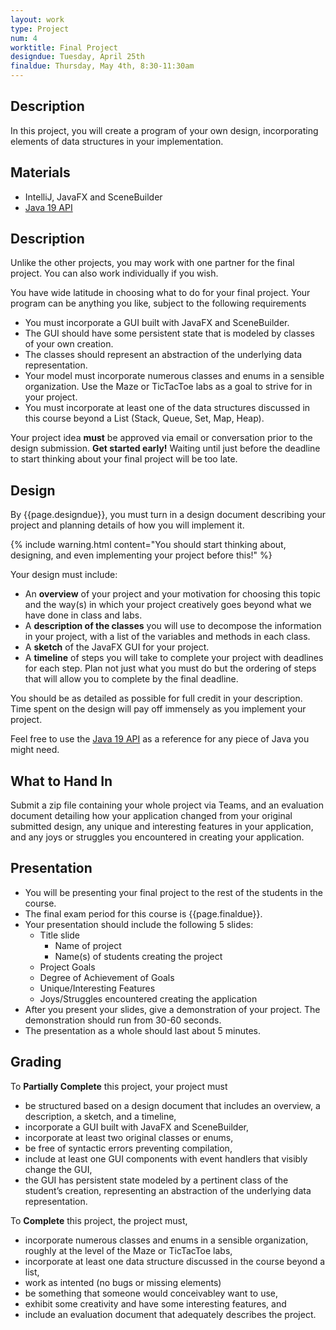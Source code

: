 ```yaml
---
layout: work
type: Project
num: 4
worktitle: Final Project
designdue: Tuesday, April 25th
finaldue: Thursday, May 4th, 8:30-11:30am
---
```


## Description

In this project, you will create a program of your own design,
incorporating elements of data structures in your implementation.

## Materials

-   IntelliJ, JavaFX and SceneBuilder
-   [Java 19 API](https://docs.oracle.com/en/java/javase/19/docs/api/index.html)

## Description

Unlike the other projects, you may work with one partner for the final
project. You can also work individually if you wish.

You have wide latitude in choosing what to do for your final project.
Your program can be anything you like,
subject to the following requirements

-   You must incorporate a GUI built with JavaFX and SceneBuilder.
-   The GUI should have some persistent state that is modeled by classes
    of your own creation.
-   The classes should represent an abstraction of the underlying data
    representation.
-   Your model must incorporate numerous classes and enums in a sensible
    organization. Use the Maze or TicTacToe labs as a goal to strive for
    in your project.
-   You must incorporate at least one of the data structures discussed
    in this course beyond a List (Stack, Queue, Set,
    Map, Heap).

Your project
idea **must** be approved via email or conversation prior to the design submission.
**Get started early!** Waiting until just before
the deadline to start thinking about your final project will be too
late.

## Design

By {{page.designdue}}, you must turn in a design document describing
your project and planning details of how you will implement it.

{% include warning.html content="You should start thinking about, designing, and even
implementing your project before this!" %}

Your design must include:

*   An **overview** of your project and your motivation for choosing this
    topic and the way(s) in which your project creatively goes beyond what
    we have done in class and labs.
*   A **description of the classes** you will use to decompose the
    information in your project, with a list of the variables and
    methods in each class.
*   A **sketch** of the JavaFX GUI for your project.
*   A **timeline** of steps you will take to complete your project with
    deadlines for each step. Plan not just what you must do but the
    ordering of steps that will allow you to complete by the final
    deadline.

You should be as detailed as possible for full credit in your
description. Time spent on the design will pay off immensely as you
implement your project.

Feel free to use the [Java 19
API](https://docs.oracle.com/en/java/javase/19/docs/api/index.html) as a
reference for any piece of Java you might need.

## What to Hand In

Submit a zip file containing your whole project via Teams, and an
evaluation document detailing how your application changed from your
original submitted design, any unique
and interesting features in your application, and any joys or struggles
you encountered in creating your application.

## Presentation

* You will be presenting your final project to the rest of the students in
the course. 
* The final exam period for this course is {{page.finaldue}}.
* Your presentation should include the following 5 slides:
  * Title slide
    * Name of project
    * Name(s) of students creating the project
  * Project Goals
  * Degree of Achievement of Goals
  * Unique/Interesting Features
  * Joys/Struggles encountered creating the application
* After you present your slides, give a demonstration of
  your project. The demonstration should run from 30-60 seconds.
* The presentation as a whole should last about 5 minutes.

## Grading

To **Partially Complete** this project, your project must 
* be structured based on a design document that includes an overview, a description, a sketch, and a timeline,
* incorporate a GUI built with JavaFX and SceneBuilder,
* incorporate at least two original classes or enums,
* be free of syntactic errors preventing compilation,
* include at least one GUI components with event handlers that visibly change the GUI, 
* the GUI has persistent state modeled by a pertinent class of the student’s creation, representing an abstraction of the underlying data representation.

To **Complete** this project, the project must, 
* incorporate numerous classes and enums in a sensible organization, roughly at the level of the Maze or TicTacToe labs,
* incorporate at least one data structure discussed in the course beyond a list,
* work as intented (no bugs or missing elements)
* be something that someone would conceivabley want to use,
* exhibit some creativity and have some interesting features, and
* include an evaluation document that adequately describes the project.
